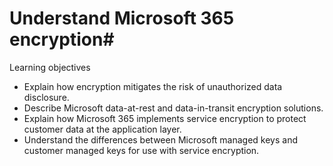 # Understand Microsoft 365 encryption#
Learning objectives
* Explain how encryption mitigates the risk of unauthorized data disclosure.
* Describe Microsoft data-at-rest and data-in-transit encryption solutions.
* Explain how Microsoft 365 implements service encryption to protect customer data at the application layer.
* Understand the differences between Microsoft managed keys and customer managed keys for use with service encryption.

